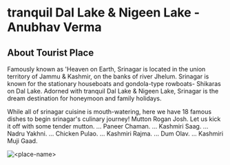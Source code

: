 # tranquil Dal Lake & Nigeen Lake - Anubhav Verma

## About Tourist Place 
Famously known as 'Heaven on Earth, Srinagar is located in the union territory of Jammu & Kashmir, on the banks of river Jhelum. Srinagar is known for the stationary houseboats and gondola-type rowboats- Shikaras on Dal Lake. Adorned with tranquil Dal Lake & Nigeen Lake, Srinagar is the dream destination for honeymoon and family holidays.

While all of srinagar cuisine is mouth-watering, here we have 18 famous  dishes to begin srinagar's culinary journey!
Mutton Rogan Josh. Let us kick it off with some tender mutton. ...
Paneer Chaman. ...
Kashmiri Saag. ...
Nadru Yakhni. ...
Chicken Pulao. ...
Kashmiri Rajma. ...
Dum Olav. ...
Kashmiri Muji Gaad.

<img align="center" src="https://www.holidify.com/images/bgImages/SRINAGAR.jpg" alt="<place-name>"/>

